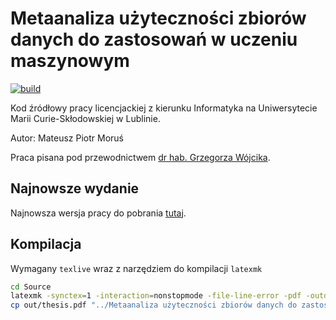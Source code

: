 # Metaanaliza użyteczności zbiorów danych do zastosowań w uczeniu maszynowym

[![build](https://github.com/mMosiur/Licencjat-Informatyka/actions/workflows/build.yml/badge.svg)](https://github.com/mMosiur/Licencjat-Informatyka/actions/workflows/build.yml)

Kod źródłowy pracy licencjackiej z kierunku Informatyka na Uniwersytecie Marii Curie-Skłodowskiej w Lublinie.

Autor: Mateusz Piotr Moruś

Praca pisana pod przewodnictwem [dr hab. Grzegorza Wójcika](https://gmwojcik.pl/).

## Najnowsze wydanie

Najnowsza wersja pracy do pobrania [tutaj](https://github.com/mMosiur/Licencjat-Informatyka/releases/download/latest/Licencjat.pdf).

## Kompilacja

Wymagany `texlive` wraz z narzędziem do kompilacji `latexmk`

``` bash
cd Source
latexmk -synctex=1 -interaction=nonstopmode -file-line-error -pdf -outdir=out thesis.tex
cp out/thesis.pdf "../Metaanaliza użyteczności zbiorów danych do zastosowań w uczeniu maszynowym.pdf"
```
